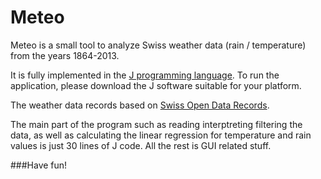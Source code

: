 # Meteo

Meteo is a small tool to analyze Swiss weather data (rain / temperature) from the years 1864-2013.

It is fully implemented in the [J programming language](http://www.jsoftware.com). To run the application, please download the J software suitable for your platform.

The weather data records based on [Swiss Open Data Records](http://opendata.admin.ch).

The main part of the program such as reading interptreting filtering the data, as well as calculating the linear regression for temperature and rain values is just 30 lines of J code. All the rest is GUI related stuff.

###Have fun!
